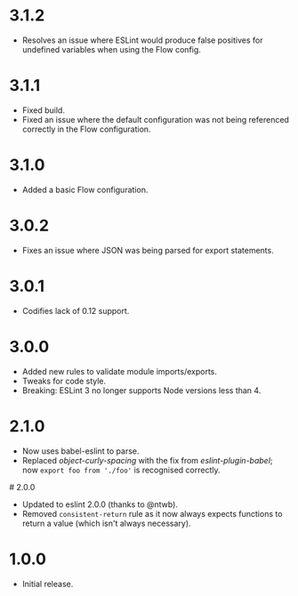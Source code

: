 # 3.1.2

* Resolves an issue where ESLint would produce false positives for undefined
  variables when using the Flow config.

# 3.1.1

* Fixed build.
* Fixed an issue where the default configuration was not being referenced
  correctly in the Flow configuration.

# 3.1.0

* Added a basic Flow configuration.

# 3.0.2

* Fixes an issue where JSON was being parsed for export statements.

# 3.0.1

* Codifies lack of 0.12 support.

# 3.0.0

* Added new rules to validate module imports/exports.
* Tweaks for code style.
* Breaking: ESLint 3 no longer supports Node versions less than 4.

# 2.1.0

* Now uses babel-eslint to parse.
* Replaced *object-curly-spacing* with the fix from *eslint-plugin-babel*; now
  `export foo from './foo'` is recognised correctly.

# 2.0.0

* Updated to eslint 2.0.0 (thanks to @ntwb).
* Removed `consistent-return` rule as it now always expects functions to
  return a value (which isn't always necessary).

# 1.0.0

* Initial release.
